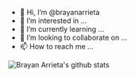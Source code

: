 - 👋 Hi, I’m @brayanarrieta
- 👀 I’m interested in ...
- 🌱 I’m currently learning ...
- 💞️ I’m looking to collaborate on ...
- 📫 How to reach me ...

<!---
brayanarrieta/brayanarrieta is a ✨ special ✨ repository because its `README.md` (this file) appears on your GitHub profile.
You can click the Preview link to take a look at your changes.
--->

![Brayan Arrieta's github stats](https://github-readme-stats.vercel.app/api?username=brayanarrieta)
